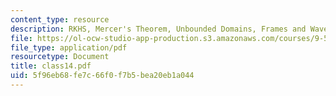 ```yaml
---
content_type: resource
description: RKHS, Mercer's Theorem, Unbounded Domains, Frames and Wavelets
file: https://ol-ocw-studio-app-production.s3.amazonaws.com/courses/9-520-statistical-learning-theory-and-applications-spring-2003/5f96eb68fe7c66f0f7b5bea20eb1a044_class14.pdf
file_type: application/pdf
resourcetype: Document
title: class14.pdf
uid: 5f96eb68-fe7c-66f0-f7b5-bea20eb1a044
---
```


